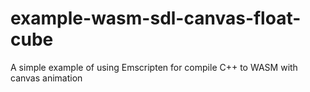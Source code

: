 # example-wasm-sdl-canvas-float-cube
A simple example of using Emscripten for compile C++ to WASM with canvas animation
